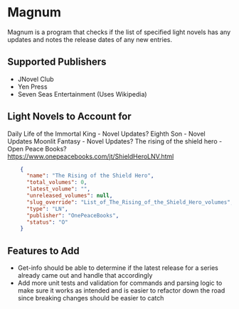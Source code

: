 # Magnum

Magnum is a program that checks if the list of specified light novels has any updates and notes the release dates of any new entries.

## Supported Publishers

- JNovel Club
- Yen Press
- Seven Seas Entertainment (Uses Wikipedia)

## Light Novels to Account for

Daily Life of the Immortal King - Novel Updates?
Eighth Son - Novel Updates
Moonlit Fantasy - Novel Updates?
The rising of the shield hero - Open Peace Books?  https://www.onepeacebooks.com/jt/ShieldHeroLNV.html
```json
    {
      "name": "The Rising of the Shield Hero",
      "total_volumes": 0,
      "latest_volume": "",
      "unreleased_volumes": null,
      "slug_override": "List_of_The_Rising_of_the_Shield_Hero_volumes",
      "type": "LN",
      "publisher": "OnePeaceBooks",
      "status": "O"
    }
```

## Features to Add

- Get-info should be able to determine if the latest release for a series already came out and handle that accordingly
- Add more unit tests and validation for commands and parsing logic to make sure it works as intended and is easier to refactor down the road since breaking changes should be easier to catch
